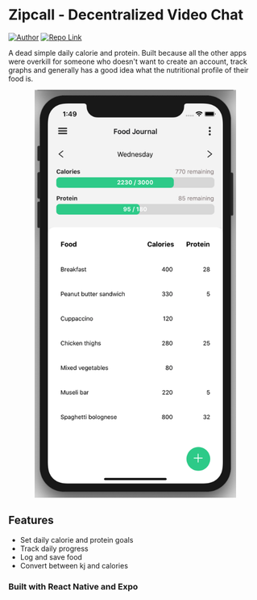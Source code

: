 # Zipcall - Decentralized Video Chat

[![Author](https://img.shields.io/badge/Author-rhysgeary-brightgreen)](https://rhysgeary.com)
[![Repo Link](https://img.shields.io/badge/Repo-Link-black.svg)](https://github.com/RhyG/nutrition-tracker-app)

A dead simple daily calorie and protein. Built because all the other apps were overkill for someone who doesn't want to create an account, track graphs and generally has a good idea what the nutritional profile of their food is.

<div align="center">
  <img width="400" height="auto" src="assets/app_image.png">
</div>

## Features

- Set daily calorie and protein goals
- Track daily progress
- Log and save food
- Convert between kj and calories

### Built with React Native and Expo
